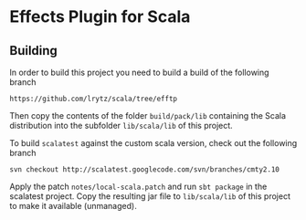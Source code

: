 # Effects Plugin for Scala

## Building

In order to build this project you need to build a build of the following branch

    https://github.com/lrytz/scala/tree/efftp

Then copy the contents of the folder `build/pack/lib` containing the Scala distribution
into the subfolder `lib/scala/lib` of this project.


To build `scalatest` against the custom scala version, check out the following branch

    svn checkout http://scalatest.googlecode.com/svn/branches/cmty2.10

Apply the patch `notes/local-scala.patch` and run `sbt package` in the scalatest project.
Copy the resulting jar file to `lib/scala/lib` of this project to make it available
(unmanaged).
